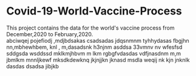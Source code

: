 # Covid-19-World-Vaccine-Process
This project contains  the data for the world's vaccine process from December,2020 to February,2020.  
abciwqej
pojefiodj
,mdjbdsakas
csadsadas
jdqsnmnm
tyhhydasas
fbgjhn
nn,mbhewhbem, knl
, m,dasadsnk
h3njnm asddsa
33vmnv nv
wfesfsd
sddgsda
wsddssd
mklkmjhbvm
m  lkm
rgbgfvdasdas
vdfjnasdnm
m,m
jbmlkm
mnnljkewf
mksdkdewknq
jkjnjjkn
jknasd
msdla
weqij
nk kjn
jnknlk
dasdas
dsadsa
jibjkb
